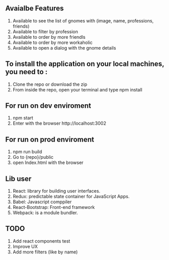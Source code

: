 ## Avaialbe Features
1. Available to see the list of gnomes with (image, name, professions, friends)
2. Available to filter by profession
3. Available to order by more friendls 
4. Available to order by more workaholic
5. Available to open a dialog with the gnome details

## To install the application on your local machines, you need to :

1. Clone the repo or download the zip
2. From inside the repo, open your terminal and type npm install

## For run on dev enviroment
1. npm start
2. Enter with the browser http://localhost:3002

## For run on prod enviroment
1. npm run build
2. Go to {repo}/public
3. open Index.html with the browser

## Lib user
1. React: library for building user interfaces.
2. Redux: predictable state container for JavaScript Apps.
4. Babel: Javascript comppiler
3. React-Bootstrap: Front-end framework
4. Webpack: is a module bundler.

## TODO
1. Add react components test
2. Improve UX
3. Add more filters (like by name)